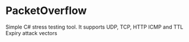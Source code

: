 # PacketOverflow
Simple C# stress testing tool. It supports UDP, TCP, HTTP ICMP and TTL Expiry attack vectors
